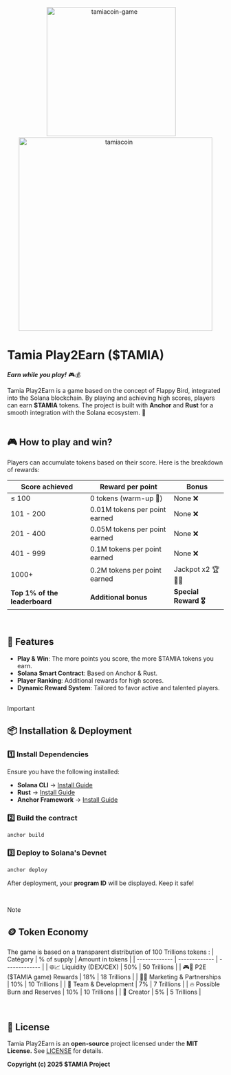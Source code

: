 <div align="center"><img src="https://github.com/user-attachments/assets/318fae13-5f23-4b8b-8136-9fa4cd4d819e" alt="tamiacoin-game" width=300>&ensp;&ensp;&ensp;<img src="https://github.com/user-attachments/assets/605d52e0-dfb7-4096-ae0f-54990648bcf2" alt="tamiacoin" width=450/></div>

# Tamia Play2Earn ($TAMIA) 
***Earn while you play!*** 🎮💰

Tamia Play2Earn is a game based on the concept of Flappy Bird, integrated into the Solana blockchain. By playing and achieving high scores, players can earn **$TAMIA** tokens.
The project is built with **Anchor** and **Rust** for a smooth integration with the Solana ecosystem. 🚀
<br><br>

## 🎮 How to play and win?
Players can accumulate tokens based on their score. Here is the breakdown of rewards:

| Score achieved  | Reward per point | Bonus |
| ------------- | ------------- | ------------- |
| ≤ 100 | 0 tokens (warm-up 🏁) | None ❌ |
| 101 - 200 | 0.01M tokens per point earned | None ❌ |
| 201 - 400 | 0.05M tokens per point earned | None ❌ |
| 401 - 999 | 0.1M tokens per point earned | None ❌ |
| 1000+ | 0.2M tokens per point earned | Jackpot x2 🏆🎰🤑 |
| **Top 1% of the leaderboard** | **Additional bonus** | **Special Reward 🎖️** |
<br>

## 🚀 Features
- **Play & Win**: The more points you score, the more $TAMIA tokens you earn.
- **Solana Smart Contract**: Based on Anchor & Rust.
- **Player Ranking**: Additional rewards for high scores.
- **Dynamic Reward System**: Tailored to favor active and talented players.
<br><br> 

>[!IMPORTANT]  
>## 📦 Installation & Deployment
>### 1️⃣ Install Dependencies
>Ensure you have the following installed:
>- **Solana CLI** → [Install Guide](https://docs.solana.com/cli/install-solana-cli-tools)
>- **Rust** → [Install Guide](https://www.rust-lang.org/learn/get-started)
>- **Anchor Framework** → [Install Guide](https://project-serum.github.io/anchor/getting->started/installation.html)
>### 2️⃣ Build the contract
>```bash
>anchor build
>```
>### 3️⃣ Deploy to Solana's Devnet
>```bash 
>anchor deploy
>```
>After deployment, your **program ID** will be displayed. Keep it safe!
<br>

>[!NOTE]
>## 🪙 Token Economy
>The game is based on a transparent distribution of 100 Trillions tokens :
> | Catégory  | % of supply | Amount in tokens |
> | ------------- | ------------- | ------------- |
> | 🌐📈 Liquidity (DEX/CEX) | 50% | 50 Trillions |
> | 🎮🎁 P2E ($TAMIA game) Rewards | 18% | 18 Trillions |
> | 📢🤝 Marketing & Partnerships | 10% | 10 Trillions |
> | 👥 Team & Development | 7% | 7 Trillions |
> | 🔥 Possible Burn and Reserves | 10% | 10 Trillions |
> | 👤 Creator | 5% | 5 Trillions |

<br>

## 📝 License

Tamia Play2Earn is an **open-source** project licensed under the **MIT License.** See [LICENSE](https://github.com/TamiaCoin/Tamia_Play2Earn/blob/main/LICENSE) for details.

**Copyright (c) 2025 $TAMIA Project** 
